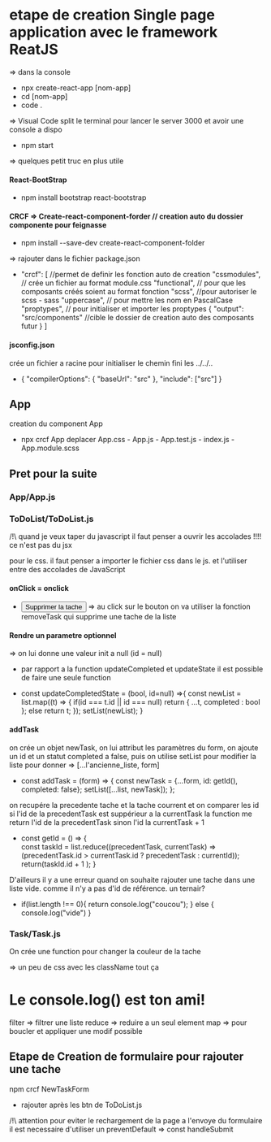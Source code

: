 # etape de creation Single page application avec le framework ReatJS

=> dans la console
* npx create-react-app [nom-app]
* cd [nom-app]
* code . 

=> Visual Code
split le terminal pour lancer le server 3000 et avoir une console a dispo

* npm start

=> quelques petit truc en plus utile
#### React-BootStrap
* npm install bootstrap react-bootstrap

#### CRCF => Create-react-component-forder  // creation auto du dossier componente pour feignasse
* npm install --save-dev create-react-component-folder

=> rajouter dans le fichier package.json
* "crcf": [ //permet de definir les fonction auto de creation
    "cssmodules", // crée un fichier au format module.css
    "functional", // pour que les composants créés soient au format fonction
    "scss", //pour autoriser le scss - sass
    "uppercase", // pour mettre les nom en PascalCase
    "proptypes", // pour initialiser et importer les proptypes
    {
        "output": "src/components" //cible le dossier de creation auto des composants futur
    }
]

#### jsconfig.json 
crée un fichier a racine pour initialiser le chemin fini les ../../.. 
* {
    "compilerOptions": {
    "baseUrl": "src"
    },
    "include": ["src"]
}


## App
creation du component App

* npx crcf App
deplacer App.css - App.js - App.test.js - index.js -App.module.scss

## Pret pour la suite

### App/App.js

### ToDoList/ToDoList.js

/!\ quand je veux taper du javascript il faut penser a ouvrir les accolades !!!! ce n'est pas du jsx

pour le css. il faut penser a importer le fichier css dans le js. et l'utiliser entre des accolades de JavaScript
#### onClick = onclick
 * <button onClick={removeTask}>Supprimer la tache</button>
 => au click sur le bouton on va utiliser la fonction removeTask qui supprime une tache de la liste


 #### Rendre un parametre optionnel
=> on lui donne une valeur init a null (id = null)
 * par rapport a la function updateCompleted et updateState il est possible de faire une seule function

 * const updateCompletedState = (bool, id=null) =>{
     const newList = list.map((t) => {
         if(id === t.id || id === null) return {
             ...t, completed : bool
         };
         else return t;
     });
        setList(newList);
 }
 

#### addTask
on crée un objet newTask, on lui attribut les paramètres du form, on ajoute un id et un statut completed a false, puis on utilise setList pour modifier la liste pour donner => [...l'ancienne_liste, form]
* const addTask = (form) => {
    const newTask = {...form, id: getId(), completed: false};
    setList([...list, newTask]);
};

on recupére la precedente tache et la tache courrent et on comparer les id
si l'id de la precedentTask est suppérieur a la currentTask
la function me return l'id de la precedentTask sinon l'id la currentTask  + 1
*  const getId = () => {   
    const taskId = list.reduce((precedentTask, currentTask) => (precedentTask.id > currentTask.id ? precedentTask : currentId));
    return(taskId.id + 1 );
 }

D'ailleurs il y a une erreur quand on souhaite rajouter une tache dans une liste vide. comme il n'y a pas d'id de référence.
un ternair?
* if(list.length !== 0){
       return console.log("coucou");
     } else {
       console.log("vide")
     }




### Task/Task.js
  On crée une function pour changer la couleur de la tache

=> un peu de css avec les className tout ça

# Le console.log() est ton ami!


filter => filtrer une liste
reduce => reduire a un seul element
map => pour boucler et appliquer une modif possible

## Etape de Creation de formulaire pour rajouter une tache

npm crcf NewTaskForm

* rajouter après les btn de ToDoList.js 
 <NewTaskForm />
 /!\ attention pour eviter le rechargement de la page a l'envoye du formulaire il est necessaire d'utiliser un preventDefault  => const handleSubmit

